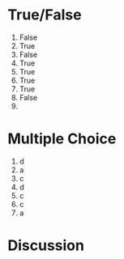# True/False

1. False
2. True
3. False
4. True
5. True
6. True
7. True
8. False
9. 

# Multiple Choice

1. d
2. a
3. c
4. d
5. c
6. c
7. a

# Discussion